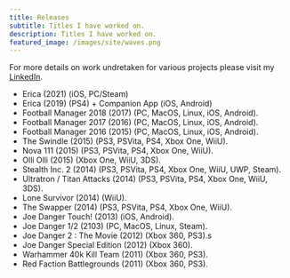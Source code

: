 ```yaml
---
title: Releases
subtitle: Titles I have worked on.
description: Titles I have worked on.
featured_image: /images/site/waves.png
---
```


For more details on work undretaken for various projects please visit my [LinkedIn](https://www.linkedin.com/in/alexdixon1611/).

- Erica (2021) (iOS, PC/Steam)
- Erica (2019) (PS4) + Companion App (iOS, Android)
- Football Manager 2018 (2017) (PC, MacOS, Linux, iOS, Android).
- Football Manager 2017 (2016) (PC, MacOS, Linux, iOS, Android).
- Football Manager 2016 (2015) (PC, MacOS, Linux, iOS, Android).  
- The Swindle (2015) (PS3, PSVita, PS4, Xbox One, WiiU).  
- Nova 111 (2015) (PS3, PSVita, PS4, Xbox One, WiiU).  
- Olli Olli (2015) (Xbox One, WiiU, 3DS).  
- Stealth Inc. 2 (2014) (PS3, PSVita, PS4, Xbox One, WiiU, UWP, Steam).  
- Ultratron / Titan Attacks (2014) (PS3, PSVita, PS4, Xbox One, WiiU, 3DS).  
- Lone Survivor (2014) (WiiU).
- The Swapper (2014) (PS3, PSVita, PS4, Xbox One, WiiU).
- Joe Danger Touch! (2013) (iOS, Android).
- Joe Danger 1/2 (2103) (PC, MacOS, Linux, Steam).
- Joe Danger 2 : The Movie (2012) (Xbox 360, PS3).s
- Joe Danger Special Edition (2012) (Xbox 360).
- Warhammer 40k Kill Team (2011) (Xbox 360, PS3).
- Red Faction Battlegrounds (2011) (Xbox 360, PS3).
